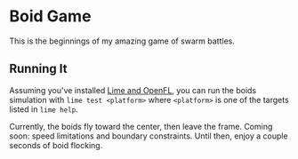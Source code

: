 # Boid Game

This is the beginnings of my amazing game of swarm battles.

## Running It

Assuming you've installed [Lime and OpenFL](http://www.openfl.org/documentation/setup/install-haxe/), you can run the boids simulation with `lime test <platform>` where `<platform>` is one of the targets listed in `lime help`.

Currently, the boids fly toward the center, then leave the frame. Coming soon: speed limitations and boundary constraints. Until then, enjoy a couple seconds of boid flocking.